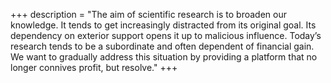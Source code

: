 +++
description = "The aim of scientific research is to broaden our knowledge. It tends to get increasingly distracted from its original goal. Its dependency on exterior support opens it up to malicious influence. Today’s research tends to be a subordinate and often dependent of financial gain. We want to gradually address this situation by providing a platform that no longer connives profit, but resolve."
+++